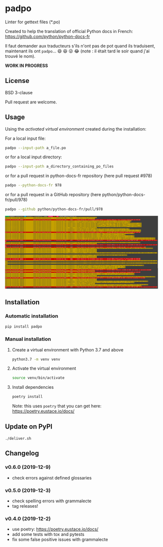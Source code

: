 # padpo

Linter for gettext files (*.po)

Created to help the translation of official Python docs in French: https://github.com/python/python-docs-fr

Il faut demander aux traducteurs s'ils n'ont pas de pot quand ils traduisent, maintenant ils ont `padpo`…
:smile: :laughing: :stuck_out_tongue_winking_eye: :joy: (note : il était tard le soir quand j'ai trouvé le nom).

**WORK IN PROGRESS**

## License

BSD 3-clause

Pull request are welcome.

## Usage

Using the *activated virtual environment* created during the installation:

For a local input file:

```bash
padpo --input-path a_file.po
```

or for a local input directory:

```bash
padpo --input-path a_directory_containing_po_files
```

or for a pull request in python-docs-fr repository (here pull request #978)

```bash
padpo --python-docs-fr 978
```

or for a pull request in a GitHub repository (here python/python-docs-fr/pull/978)

```bash
padpo --github python/python-docs-fr/pull/978
```

![Screenshot](screenshot.png)

## Installation

### Automatic installation

```bash
pip install padpo
```

### Manual installation

1. Create a virtual environment with Python 3.7 and above

   ```bash
   python3.7 -m venv venv
   ```

2. Activate the virtual environment

   ```bash
   source venv/bin/activate
   ```

3. Install dependencies

   ```bash
   poetry install
   ```

   Note: this uses `poetry` that you can get here: https://poetry.eustace.io/docs/

## Update on PyPI

`./deliver.sh`

## Changelog

### v0.6.0 (2019-12-9)

* check errors against defined glossaries

### v0.5.0 (2019-12-3)

* check spelling errors with grammalecte
* tag releases!

### v0.4.0 (2019-12-2)

* use poetry: https://poetry.eustace.io/docs/
* add some tests with tox and pytests
* fix some false positive issues with grammalecte
